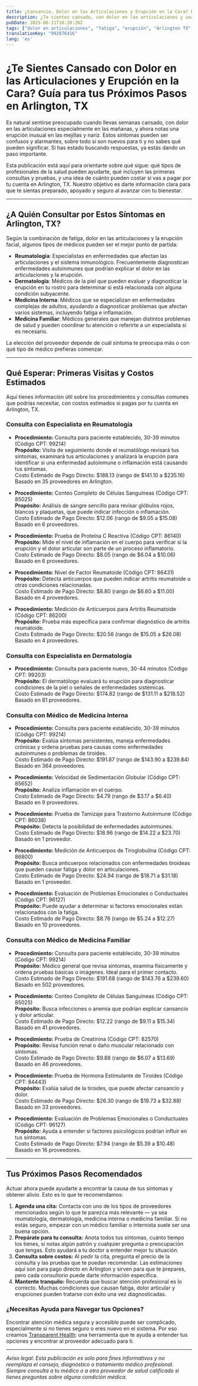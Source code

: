 ```yaml
---
title: ¿Cansancio, Dolor en las Articulaciones y Erupción en la Cara? Pasos a Seguir en Arlington, TX  
description: ¿Te sientes cansado, con dolor en las articulaciones y una erupción en la cara? Aprende a quién consultar y cuáles son los costos iniciales en Arlington, TX.  
pubDate: 2025-06-11T16:20:26Z
tags: ["dolor en articulaciones", "fatiga", "erupción", "Arlington TX", "reumatología", "dermatología", "medicina familiar", "medicina interna", "costos de salud"]
translationKey: "992876416"
lang: 'es'
---
```


# ¿Te Sientes Cansado con Dolor en las Articulaciones y Erupción en la Cara? Guía para tus Próximos Pasos en Arlington, TX

Es natural sentirse preocupado cuando llevas semanas cansado, con dolor en las articulaciones especialmente en las mañanas, y ahora notas una erupción inusual en las mejillas y nariz. Estos síntomas pueden ser confusos y alarmantes, sobre todo si son nuevos para ti y no sabes qué pueden significar. Si has estado buscando respuestas, ya estás dando un paso importante.

Esta publicación está aquí para orientarte sobre qué sigue: qué tipos de profesionales de la salud pueden ayudarte, qué incluyen las primeras consultas y pruebas, y una idea de cuánto pueden costar si vas a pagar por tu cuenta en Arlington, TX. Nuestro objetivo es darte información clara para que te sientas preparado, apoyado y seguro al avanzar con tu bienestar.

---

## ¿A Quién Consultar por Estos Síntomas en Arlington, TX?

Según la combinación de fatiga, dolor en las articulaciones y la erupción facial, algunos tipos de médicos pueden ser el mejor punto de partida:

- **Reumatología**: Especialistas en enfermedades que afectan las articulaciones y el sistema inmunológico. Frecuentemente diagnostican enfermedades autoinmunes que podrían explicar el dolor en las articulaciones y la erupción.  
- **Dermatología**: Médicos de la piel que pueden evaluar y diagnosticar la erupción en tu rostro para determinar si está relacionada con alguna condición subyacente.  
- **Medicina Interna**: Médicos que se especializan en enfermedades complejas de adultos, ayudando a diagnosticar problemas que afectan varios sistemas, incluyendo fatiga e inflamación.  
- **Medicina Familiar**: Médicos generales que manejan distintos problemas de salud y pueden coordinar tu atención o referirte a un especialista si es necesario.

La elección del proveedor depende de cuál síntoma te preocupa más o con qué tipo de médico prefieras comenzar.

---

## Qué Esperar: Primeras Visitas y Costos Estimados

Aquí tienes información útil sobre los procedimientos y consultas comunes que podrías necesitar, con costos estimados si pagas por tu cuenta en Arlington, TX.

### Consulta con Especialista en Reumatología

- **Procedimiento:** Consulta para paciente establecido, 30-39 minutos (Código CPT: 99214)  
  **Propósito:** Visita de seguimiento donde el reumatólogo revisará tus síntomas, examinará tus articulaciones y analizará la erupción para identificar si una enfermedad autoinmune o inflamación está causando tus síntomas.  
  Costo Estimado de Pago Directo: $188.13 (rango de $141.10 a $235.16)  
  Basado en 35 proveedores en Arlington.

- **Procedimiento:** Conteo Completo de Células Sanguíneas (Código CPT: 85025)  
  **Propósito:** Análisis de sangre sencillo para revisar glóbulos rojos, blancos y plaquetas, que puede indicar infección o inflamación.  
  Costo Estimado de Pago Directo: $12.06 (rango de $9.05 a $15.08)  
  Basado en 6 proveedores.

- **Procedimiento:** Prueba de Proteína C Reactiva (Código CPT: 86140)  
  **Propósito:** Mide el nivel de inflamación en el cuerpo para verificar si la erupción y el dolor articular son parte de un proceso inflamatorio.  
  Costo Estimado de Pago Directo: $8.05 (rango de $6.04 a $10.06)  
  Basado en 6 proveedores.

- **Procedimiento:** Nivel de Factor Reumatoide (Código CPT: 86431)  
  **Propósito:** Detecta anticuerpos que pueden indicar artritis reumatoide u otras condiciones relacionadas.  
  Costo Estimado de Pago Directo: $8.80 (rango de $6.60 a $11.00)  
  Basado en 4 proveedores.

- **Procedimiento:** Medición de Anticuerpos para Artritis Reumatoide (Código CPT: 86200)  
  **Propósito:** Prueba más específica para confirmar diagnóstico de artritis reumatoide.  
  Costo Estimado de Pago Directo: $20.56 (rango de $15.05 a $26.08)  
  Basado en 4 proveedores.

### Consulta con Especialista en Dermatología

- **Procedimiento:** Consulta para paciente nuevo, 30-44 minutos (Código CPT: 99203)  
  **Propósito:** El dermatólogo evaluará tu erupción para diagnosticar condiciones de la piel o señales de enfermedades sistémicas.  
  Costo Estimado de Pago Directo: $174.82 (rango de $131.11 a $218.52)  
  Basado en 81 proveedores.

### Consulta con Médico de Medicina Interna

- **Procedimiento:** Consulta para paciente establecido, 30-39 minutos (Código CPT: 99214)  
  **Propósito:** Evalúa síntomas persistentes, maneja enfermedades crónicas y ordena pruebas para causas como enfermedades autoinmunes o problemas de tiroides.  
  Costo Estimado de Pago Directo: $191.87 (rango de $143.90 a $239.84)  
  Basado en 364 proveedores.

- **Procedimiento:** Velocidad de Sedimentación Globular (Código CPT: 85652)  
  **Propósito:** Analiza inflamación en el cuerpo.  
  Costo Estimado de Pago Directo: $4.79 (rango de $3.17 a $6.40)  
  Basado en 9 proveedores.

- **Procedimiento:** Prueba de Tamizaje para Trastorno Autoinmune (Código CPT: 86038)  
  **Propósito:** Detecta la posibilidad de enfermedades autoinmunes.  
  Costo Estimado de Pago Directo: $18.96 (rango de $14.22 a $23.70)  
  Basado en 1 proveedor.

- **Procedimiento:** Medición de Anticuerpos de Tiroglobulina (Código CPT: 86800)  
  **Propósito:** Busca anticuerpos relacionados con enfermedades tiroideas que pueden causar fatiga y dolor en articulaciones.  
  Costo Estimado de Pago Directo: $24.94 (rango de $18.71 a $31.18)  
  Basado en 1 proveedor.

- **Procedimiento:** Evaluación de Problemas Emocionales o Conductuales (Código CPT: 96127)  
  **Propósito:** Puede ayudar a determinar si factores emocionales están relacionados con la fatiga.  
  Costo Estimado de Pago Directo: $8.76 (rango de $5.24 a $12.27)  
  Basado en 10 proveedores.

### Consulta con Médico de Medicina Familiar

- **Procedimiento:** Consulta para paciente establecido, 30-39 minutos (Código CPT: 99214)  
  **Propósito:** Médico general que revisa síntomas, examina físicamente y ordena pruebas básicas o imágenes. Ideal para el primer contacto.  
  Costo Estimado de Pago Directo: $191.68 (rango de $143.76 a $239.60)  
  Basado en 502 proveedores.

- **Procedimiento:** Conteo Completo de Células Sanguíneas (Código CPT: 85025)  
  **Propósito:** Busca infecciones o anemia que podrían explicar cansancio y dolor articular.  
  Costo Estimado de Pago Directo: $12.22 (rango de $9.11 a $15.34)  
  Basado en 41 proveedores.

- **Procedimiento:** Prueba de Creatinina (Código CPT: 82570)  
  **Propósito:** Revisa función renal o daño muscular relacionado con síntomas.  
  Costo Estimado de Pago Directo: $9.88 (rango de $6.07 a $13.69)  
  Basado en 46 proveedores.

- **Procedimiento:** Prueba de Hormona Estimulante de Tiroides (Código CPT: 84443)  
  **Propósito:** Evalúa salud de la tiroides, que puede afectar cansancio y dolor.  
  Costo Estimado de Pago Directo: $26.30 (rango de $19.73 a $32.88)  
  Basado en 33 proveedores.

- **Procedimiento:** Evaluación de Problemas Emocionales o Conductuales (Código CPT: 96127)  
  **Propósito:** Ayuda a entender si factores psicológicos podrían influir en tus síntomas.  
  Costo Estimado de Pago Directo: $7.94 (rango de $5.39 a $10.48)  
  Basado en 16 proveedores.

---

## Tus Próximos Pasos Recomendados

Actuar ahora puede ayudarte a encontrar la causa de tus síntomas y obtener alivio. Esto es lo que te recomendamos:

1. **Agenda una cita:** Contacta con uno de los tipos de proveedores mencionados según lo que te parezca más relevante — ya sea reumatología, dermatología, medicina interna o medicina familiar. Si no estás seguro, empezar con un médico familiar o internista suele ser una buena opción.  
2. **Prepárate para tu consulta:** Anota todos tus síntomas, cuánto tiempo los tienes, si notas algún patrón y cualquier pregunta o preocupación que tengas. Esto ayudará a tu doctor a entender mejor tu situación.  
3. **Consulta sobre costos:** Al pedir la cita, pregunta el precio de la consulta y las pruebas que te puedan recomendar. Las estimaciones aquí son para pago directo en Arlington y sirven para que te prepares, pero cada consultorio puede darte información específica.  
4. **Mantente tranquilo:** Recuerda que buscar atención profesional es lo correcto. Muchas condiciones que causan fatiga, dolor articular y erupciones pueden tratarse con éxito una vez diagnosticadas.

### ¿Necesitas Ayuda para Navegar tus Opciones?

Encontrar atención médica segura y accesible puede ser complicado, especialmente si no tienes seguro o eres nuevo en el sistema. Por eso creamos [Transparent Health](https://transparenthealth.ai): una herramienta que te ayuda a entender tus opciones y encontrar al proveedor adecuado para ti.

---

*Aviso legal: Esta publicación es solo para fines informativos y no reemplaza el consejo, diagnóstico o tratamiento médico profesional. Siempre consulta a tu médico o a otro proveedor de salud calificado si tienes preguntas sobre alguna condición médica.*